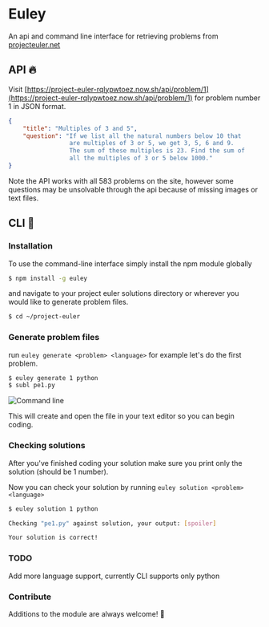 # Euley

An api and command line interface for retrieving problems from [projecteuler.net](http://projecteuler.net)

## API :fire:

Visit [https://project-euler-rqlypwtoez.now.sh/api/problem/1](https://project-euler-rqlypwtoez.now.sh/api/problem/1) for problem number 1 in JSON format.

```json
{
    "title": "Multiples of 3 and 5",
    "question": "If we list all the natural numbers below 10 that
                 are multiples of 3 or 5, we get 3, 5, 6 and 9.
                 The sum of these multiples is 23. Find the sum of
                 all the multiples of 3 or 5 below 1000."
}
```

Note the API works with all 583 problems on the site, however some questions may be unsolvable through the api because of missing images or text files.

## CLI :construction:

### Installation

To use the command-line interface simply install the npm module globally

```bash
$ npm install -g euley
```

and navigate to your project euler solutions directory or wherever you would like to generate problem files.

```bash
$ cd ~/project-euler
```


### Generate problem files
run `euley generate <problem> <language>` for example let's do the first problem.

```bash
$ euley generate 1 python
$ subl pe1.py
```

![Command line](https://camo.githubusercontent.com/9942679eac8cc9441aa91f766b68dc05c731315c/687474703a2f2f696d6167652e70726e747363722e636f6d2f696d6167652f32303566363738306239633634663431386633663632653339336136353135392e706e67)

This will create and open the file in your text editor so you can begin coding.


### Checking solutions
After you've finished coding your solution make sure you print only the solution (should be 1 number).

Now you can check your solution by running `euley solution <problem> <language>`

```bash
$ euley solution 1 python

Checking "pe1.py" against solution, your output: [spoiler]

Your solution is correct!
```



### TODO
Add more language support, currently CLI supports only python

### Contribute
Additions to the module are always welcome! :raised_hands:

